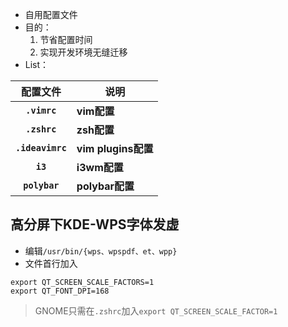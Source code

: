 - 自用配置文件
- 目的：
  1. 节省配置时间
  2. 实现开发环境无缝迁移
- List：

|     配置文件     | 说明                |
| :--------------: | ------------------- |
|   **`.vimrc`**   | **vim配置**         |
|   **`.zshrc`**   | **zsh配置**         |
| **`.ideavimrc`** | **vim plugins配置** |
|     **`i3`**     | **i3wm配置**        |
|  **`polybar`**   | **polybar配置**     |

## 高分屏下KDE-WPS字体发虚

- 编辑`/usr/bin/{wps、wpspdf、et、wpp}`
- 文件首行加入

```shell
export QT_SCREEN_SCALE_FACTORS=1
export QT_FONT_DPI=168
```

> GNOME只需在`.zshrc`加入`export QT_SCREEN_SCALE_FACTOR=1`

